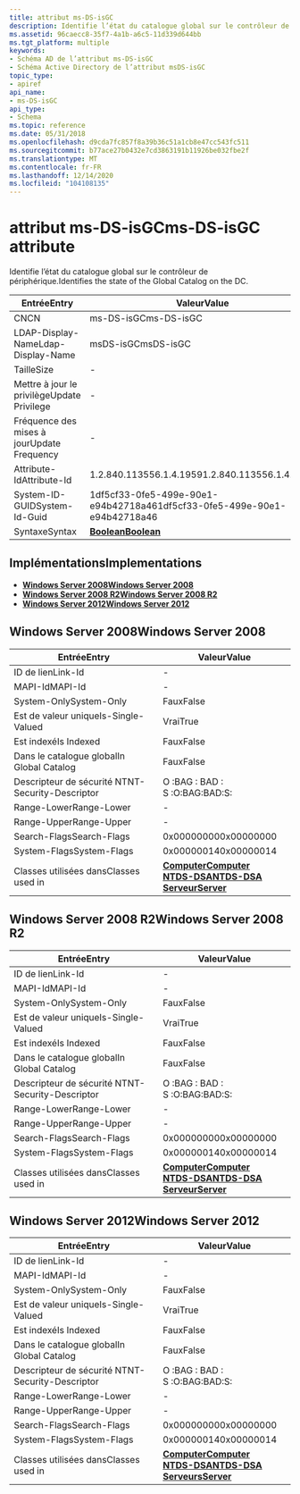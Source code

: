 ```yaml
---
title: attribut ms-DS-isGC
description: Identifie l’état du catalogue global sur le contrôleur de périphérique.
ms.assetid: 96caecc8-35f7-4a1b-a6c5-11d339d644bb
ms.tgt_platform: multiple
keywords:
- Schéma AD de l’attribut ms-DS-isGC
- Schéma Active Directory de l’attribut msDS-isGC
topic_type:
- apiref
api_name:
- ms-DS-isGC
api_type:
- Schema
ms.topic: reference
ms.date: 05/31/2018
ms.openlocfilehash: d9cda7fc857f8a39b36c51a1cb8e47cc543fc511
ms.sourcegitcommit: b77ace27b0432e7cd3863191b11926be032fbe2f
ms.translationtype: MT
ms.contentlocale: fr-FR
ms.lasthandoff: 12/14/2020
ms.locfileid: "104108135"
---
```

# <a name="ms-ds-isgc-attribute"></a><span data-ttu-id="2d21b-105">attribut ms-DS-isGC</span><span class="sxs-lookup"><span data-stu-id="2d21b-105">ms-DS-isGC attribute</span></span>

<span data-ttu-id="2d21b-106">Identifie l’état du catalogue global sur le contrôleur de périphérique.</span><span class="sxs-lookup"><span data-stu-id="2d21b-106">Identifies the state of the Global Catalog on the DC.</span></span>



| <span data-ttu-id="2d21b-107">Entrée</span><span class="sxs-lookup"><span data-stu-id="2d21b-107">Entry</span></span> | <span data-ttu-id="2d21b-108">Valeur</span><span class="sxs-lookup"><span data-stu-id="2d21b-108">Value</span></span> |
|-------------------|--------------------------------------|
| <span data-ttu-id="2d21b-109">CN</span><span class="sxs-lookup"><span data-stu-id="2d21b-109">CN</span></span>                | <span data-ttu-id="2d21b-110">ms-DS-isGC</span><span class="sxs-lookup"><span data-stu-id="2d21b-110">ms-DS-isGC</span></span>                           |
| <span data-ttu-id="2d21b-111">LDAP-Display-Name</span><span class="sxs-lookup"><span data-stu-id="2d21b-111">Ldap-Display-Name</span></span> | <span data-ttu-id="2d21b-112">msDS-isGC</span><span class="sxs-lookup"><span data-stu-id="2d21b-112">msDS-isGC</span></span>                            |
| <span data-ttu-id="2d21b-113">Taille</span><span class="sxs-lookup"><span data-stu-id="2d21b-113">Size</span></span>              | \-                                   |
| <span data-ttu-id="2d21b-114">Mettre à jour le privilège</span><span class="sxs-lookup"><span data-stu-id="2d21b-114">Update Privilege</span></span>  | \-                                   |
| <span data-ttu-id="2d21b-115">Fréquence des mises à jour</span><span class="sxs-lookup"><span data-stu-id="2d21b-115">Update Frequency</span></span>  | \-                                   |
| <span data-ttu-id="2d21b-116">Attribute-Id</span><span class="sxs-lookup"><span data-stu-id="2d21b-116">Attribute-Id</span></span>      | <span data-ttu-id="2d21b-117">1.2.840.113556.1.4.1959</span><span class="sxs-lookup"><span data-stu-id="2d21b-117">1.2.840.113556.1.4.1959</span></span>              |
| <span data-ttu-id="2d21b-118">System-ID-GUID</span><span class="sxs-lookup"><span data-stu-id="2d21b-118">System-Id-Guid</span></span>    | <span data-ttu-id="2d21b-119">1df5cf33-0fe5-499e-90e1-e94b42718a46</span><span class="sxs-lookup"><span data-stu-id="2d21b-119">1df5cf33-0fe5-499e-90e1-e94b42718a46</span></span> |
| <span data-ttu-id="2d21b-120">Syntaxe</span><span class="sxs-lookup"><span data-stu-id="2d21b-120">Syntax</span></span>            | [<span data-ttu-id="2d21b-121">**Boolean**</span><span class="sxs-lookup"><span data-stu-id="2d21b-121">**Boolean**</span></span>](s-boolean.md)         |



## <a name="implementations"></a><span data-ttu-id="2d21b-122">Implémentations</span><span class="sxs-lookup"><span data-stu-id="2d21b-122">Implementations</span></span>

-   [<span data-ttu-id="2d21b-123">**Windows Server 2008**</span><span class="sxs-lookup"><span data-stu-id="2d21b-123">**Windows Server 2008**</span></span>](#windows-server-2008)
-   [<span data-ttu-id="2d21b-124">**Windows Server 2008 R2**</span><span class="sxs-lookup"><span data-stu-id="2d21b-124">**Windows Server 2008 R2**</span></span>](#windows-server-2008-r2)
-   [<span data-ttu-id="2d21b-125">**Windows Server 2012**</span><span class="sxs-lookup"><span data-stu-id="2d21b-125">**Windows Server 2012**</span></span>](#windows-server-2012)

## <a name="windows-server-2008"></a><span data-ttu-id="2d21b-126">Windows Server 2008</span><span class="sxs-lookup"><span data-stu-id="2d21b-126">Windows Server 2008</span></span>



| <span data-ttu-id="2d21b-127">Entrée</span><span class="sxs-lookup"><span data-stu-id="2d21b-127">Entry</span></span> | <span data-ttu-id="2d21b-128">Valeur</span><span class="sxs-lookup"><span data-stu-id="2d21b-128">Value</span></span> |
|------------------------|--------------------------------------------------------------------------------------------------------------------------|
| <span data-ttu-id="2d21b-129">ID de lien</span><span class="sxs-lookup"><span data-stu-id="2d21b-129">Link-Id</span></span>                | \-                                                                                                                       |
| <span data-ttu-id="2d21b-130">MAPI-Id</span><span class="sxs-lookup"><span data-stu-id="2d21b-130">MAPI-Id</span></span>                | \-                                                                                                                       |
| <span data-ttu-id="2d21b-131">System-Only</span><span class="sxs-lookup"><span data-stu-id="2d21b-131">System-Only</span></span>            | <span data-ttu-id="2d21b-132">Faux</span><span class="sxs-lookup"><span data-stu-id="2d21b-132">False</span></span>                                                                                                                    |
| <span data-ttu-id="2d21b-133">Est de valeur unique</span><span class="sxs-lookup"><span data-stu-id="2d21b-133">Is-Single-Valued</span></span>       | <span data-ttu-id="2d21b-134">Vrai</span><span class="sxs-lookup"><span data-stu-id="2d21b-134">True</span></span>                                                                                                                     |
| <span data-ttu-id="2d21b-135">Est indexé</span><span class="sxs-lookup"><span data-stu-id="2d21b-135">Is Indexed</span></span>             | <span data-ttu-id="2d21b-136">Faux</span><span class="sxs-lookup"><span data-stu-id="2d21b-136">False</span></span>                                                                                                                    |
| <span data-ttu-id="2d21b-137">Dans le catalogue global</span><span class="sxs-lookup"><span data-stu-id="2d21b-137">In Global Catalog</span></span>      | <span data-ttu-id="2d21b-138">Faux</span><span class="sxs-lookup"><span data-stu-id="2d21b-138">False</span></span>                                                                                                                    |
| <span data-ttu-id="2d21b-139">Descripteur de sécurité NT</span><span class="sxs-lookup"><span data-stu-id="2d21b-139">NT-Security-Descriptor</span></span> | <span data-ttu-id="2d21b-140">O :BAG : BAD : S :</span><span class="sxs-lookup"><span data-stu-id="2d21b-140">O:BAG:BAD:S:</span></span>                                                                                                             |
| <span data-ttu-id="2d21b-141">Range-Lower</span><span class="sxs-lookup"><span data-stu-id="2d21b-141">Range-Lower</span></span>            | \-                                                                                                                       |
| <span data-ttu-id="2d21b-142">Range-Upper</span><span class="sxs-lookup"><span data-stu-id="2d21b-142">Range-Upper</span></span>            | \-                                                                                                                       |
| <span data-ttu-id="2d21b-143">Search-Flags</span><span class="sxs-lookup"><span data-stu-id="2d21b-143">Search-Flags</span></span>           | <span data-ttu-id="2d21b-144">0x00000000</span><span class="sxs-lookup"><span data-stu-id="2d21b-144">0x00000000</span></span>                                                                                                               |
| <span data-ttu-id="2d21b-145">System-Flags</span><span class="sxs-lookup"><span data-stu-id="2d21b-145">System-Flags</span></span>           | <span data-ttu-id="2d21b-146">0x00000014</span><span class="sxs-lookup"><span data-stu-id="2d21b-146">0x00000014</span></span>                                                                                                               |
| <span data-ttu-id="2d21b-147">Classes utilisées dans</span><span class="sxs-lookup"><span data-stu-id="2d21b-147">Classes used in</span></span>        | [<span data-ttu-id="2d21b-148">**Computer**</span><span class="sxs-lookup"><span data-stu-id="2d21b-148">**Computer**</span></span>](c-computer.md)<br/> [<span data-ttu-id="2d21b-149">**NTDS-DSA**</span><span class="sxs-lookup"><span data-stu-id="2d21b-149">**NTDS-DSA**</span></span>](c-ntdsdsa.md)<br/> [<span data-ttu-id="2d21b-150">**Serveur**</span><span class="sxs-lookup"><span data-stu-id="2d21b-150">**Server**</span></span>](c-server.md)<br/> |



## <a name="windows-server-2008-r2"></a><span data-ttu-id="2d21b-151">Windows Server 2008 R2</span><span class="sxs-lookup"><span data-stu-id="2d21b-151">Windows Server 2008 R2</span></span>



| <span data-ttu-id="2d21b-152">Entrée</span><span class="sxs-lookup"><span data-stu-id="2d21b-152">Entry</span></span> | <span data-ttu-id="2d21b-153">Valeur</span><span class="sxs-lookup"><span data-stu-id="2d21b-153">Value</span></span> |
|------------------------|--------------------------------------------------------------------------------------------------------------------------|
| <span data-ttu-id="2d21b-154">ID de lien</span><span class="sxs-lookup"><span data-stu-id="2d21b-154">Link-Id</span></span>                | \-                                                                                                                       |
| <span data-ttu-id="2d21b-155">MAPI-Id</span><span class="sxs-lookup"><span data-stu-id="2d21b-155">MAPI-Id</span></span>                | \-                                                                                                                       |
| <span data-ttu-id="2d21b-156">System-Only</span><span class="sxs-lookup"><span data-stu-id="2d21b-156">System-Only</span></span>            | <span data-ttu-id="2d21b-157">Faux</span><span class="sxs-lookup"><span data-stu-id="2d21b-157">False</span></span>                                                                                                                    |
| <span data-ttu-id="2d21b-158">Est de valeur unique</span><span class="sxs-lookup"><span data-stu-id="2d21b-158">Is-Single-Valued</span></span>       | <span data-ttu-id="2d21b-159">Vrai</span><span class="sxs-lookup"><span data-stu-id="2d21b-159">True</span></span>                                                                                                                     |
| <span data-ttu-id="2d21b-160">Est indexé</span><span class="sxs-lookup"><span data-stu-id="2d21b-160">Is Indexed</span></span>             | <span data-ttu-id="2d21b-161">Faux</span><span class="sxs-lookup"><span data-stu-id="2d21b-161">False</span></span>                                                                                                                    |
| <span data-ttu-id="2d21b-162">Dans le catalogue global</span><span class="sxs-lookup"><span data-stu-id="2d21b-162">In Global Catalog</span></span>      | <span data-ttu-id="2d21b-163">Faux</span><span class="sxs-lookup"><span data-stu-id="2d21b-163">False</span></span>                                                                                                                    |
| <span data-ttu-id="2d21b-164">Descripteur de sécurité NT</span><span class="sxs-lookup"><span data-stu-id="2d21b-164">NT-Security-Descriptor</span></span> | <span data-ttu-id="2d21b-165">O :BAG : BAD : S :</span><span class="sxs-lookup"><span data-stu-id="2d21b-165">O:BAG:BAD:S:</span></span>                                                                                                             |
| <span data-ttu-id="2d21b-166">Range-Lower</span><span class="sxs-lookup"><span data-stu-id="2d21b-166">Range-Lower</span></span>            | \-                                                                                                                       |
| <span data-ttu-id="2d21b-167">Range-Upper</span><span class="sxs-lookup"><span data-stu-id="2d21b-167">Range-Upper</span></span>            | \-                                                                                                                       |
| <span data-ttu-id="2d21b-168">Search-Flags</span><span class="sxs-lookup"><span data-stu-id="2d21b-168">Search-Flags</span></span>           | <span data-ttu-id="2d21b-169">0x00000000</span><span class="sxs-lookup"><span data-stu-id="2d21b-169">0x00000000</span></span>                                                                                                               |
| <span data-ttu-id="2d21b-170">System-Flags</span><span class="sxs-lookup"><span data-stu-id="2d21b-170">System-Flags</span></span>           | <span data-ttu-id="2d21b-171">0x00000014</span><span class="sxs-lookup"><span data-stu-id="2d21b-171">0x00000014</span></span>                                                                                                               |
| <span data-ttu-id="2d21b-172">Classes utilisées dans</span><span class="sxs-lookup"><span data-stu-id="2d21b-172">Classes used in</span></span>        | [<span data-ttu-id="2d21b-173">**Computer**</span><span class="sxs-lookup"><span data-stu-id="2d21b-173">**Computer**</span></span>](c-computer.md)<br/> [<span data-ttu-id="2d21b-174">**NTDS-DSA**</span><span class="sxs-lookup"><span data-stu-id="2d21b-174">**NTDS-DSA**</span></span>](c-ntdsdsa.md)<br/> [<span data-ttu-id="2d21b-175">**Serveur**</span><span class="sxs-lookup"><span data-stu-id="2d21b-175">**Server**</span></span>](c-server.md)<br/> |



## <a name="windows-server-2012"></a><span data-ttu-id="2d21b-176">Windows Server 2012</span><span class="sxs-lookup"><span data-stu-id="2d21b-176">Windows Server 2012</span></span>



| <span data-ttu-id="2d21b-177">Entrée</span><span class="sxs-lookup"><span data-stu-id="2d21b-177">Entry</span></span> | <span data-ttu-id="2d21b-178">Valeur</span><span class="sxs-lookup"><span data-stu-id="2d21b-178">Value</span></span> |
|------------------------|--------------------------------------------------------------------------------------------------------------------------|
| <span data-ttu-id="2d21b-179">ID de lien</span><span class="sxs-lookup"><span data-stu-id="2d21b-179">Link-Id</span></span>                | \-                                                                                                                       |
| <span data-ttu-id="2d21b-180">MAPI-Id</span><span class="sxs-lookup"><span data-stu-id="2d21b-180">MAPI-Id</span></span>                | \-                                                                                                                       |
| <span data-ttu-id="2d21b-181">System-Only</span><span class="sxs-lookup"><span data-stu-id="2d21b-181">System-Only</span></span>            | <span data-ttu-id="2d21b-182">Faux</span><span class="sxs-lookup"><span data-stu-id="2d21b-182">False</span></span>                                                                                                                    |
| <span data-ttu-id="2d21b-183">Est de valeur unique</span><span class="sxs-lookup"><span data-stu-id="2d21b-183">Is-Single-Valued</span></span>       | <span data-ttu-id="2d21b-184">Vrai</span><span class="sxs-lookup"><span data-stu-id="2d21b-184">True</span></span>                                                                                                                     |
| <span data-ttu-id="2d21b-185">Est indexé</span><span class="sxs-lookup"><span data-stu-id="2d21b-185">Is Indexed</span></span>             | <span data-ttu-id="2d21b-186">Faux</span><span class="sxs-lookup"><span data-stu-id="2d21b-186">False</span></span>                                                                                                                    |
| <span data-ttu-id="2d21b-187">Dans le catalogue global</span><span class="sxs-lookup"><span data-stu-id="2d21b-187">In Global Catalog</span></span>      | <span data-ttu-id="2d21b-188">Faux</span><span class="sxs-lookup"><span data-stu-id="2d21b-188">False</span></span>                                                                                                                    |
| <span data-ttu-id="2d21b-189">Descripteur de sécurité NT</span><span class="sxs-lookup"><span data-stu-id="2d21b-189">NT-Security-Descriptor</span></span> | <span data-ttu-id="2d21b-190">O :BAG : BAD : S :</span><span class="sxs-lookup"><span data-stu-id="2d21b-190">O:BAG:BAD:S:</span></span>                                                                                                             |
| <span data-ttu-id="2d21b-191">Range-Lower</span><span class="sxs-lookup"><span data-stu-id="2d21b-191">Range-Lower</span></span>            | \-                                                                                                                       |
| <span data-ttu-id="2d21b-192">Range-Upper</span><span class="sxs-lookup"><span data-stu-id="2d21b-192">Range-Upper</span></span>            | \-                                                                                                                       |
| <span data-ttu-id="2d21b-193">Search-Flags</span><span class="sxs-lookup"><span data-stu-id="2d21b-193">Search-Flags</span></span>           | <span data-ttu-id="2d21b-194">0x00000000</span><span class="sxs-lookup"><span data-stu-id="2d21b-194">0x00000000</span></span>                                                                                                               |
| <span data-ttu-id="2d21b-195">System-Flags</span><span class="sxs-lookup"><span data-stu-id="2d21b-195">System-Flags</span></span>           | <span data-ttu-id="2d21b-196">0x00000014</span><span class="sxs-lookup"><span data-stu-id="2d21b-196">0x00000014</span></span>                                                                                                               |
| <span data-ttu-id="2d21b-197">Classes utilisées dans</span><span class="sxs-lookup"><span data-stu-id="2d21b-197">Classes used in</span></span>        | [<span data-ttu-id="2d21b-198">**Computer**</span><span class="sxs-lookup"><span data-stu-id="2d21b-198">**Computer**</span></span>](c-computer.md)<br/> [<span data-ttu-id="2d21b-199">**NTDS-DSA**</span><span class="sxs-lookup"><span data-stu-id="2d21b-199">**NTDS-DSA**</span></span>](c-ntdsdsa.md)<br/> [<span data-ttu-id="2d21b-200">**Serveurs**</span><span class="sxs-lookup"><span data-stu-id="2d21b-200">**Server**</span></span>](c-server.md)<br/> |



 

 





